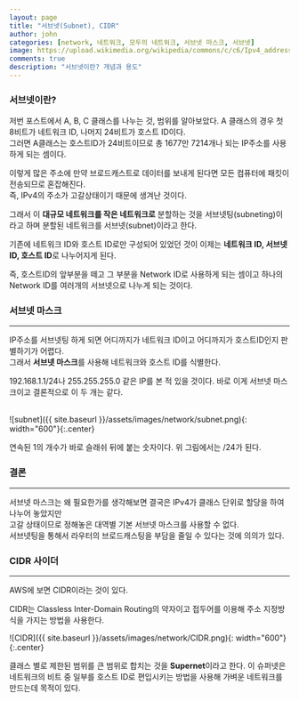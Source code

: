 ```yaml
---
layout: page
title: "서브넷(Subnet), CIDR"
author: john
categories: [network, 네트워크, 모두의 네트워크, 서브넷 마스크, 서브넷]
image: https://upload.wikimedia.org/wikipedia/commons/c/c6/Ipv4_address_swe.svg
comments: true
description: "서브넷이란? 개념과 용도"
---
```


### 서브넷이란?

저번 포스트에서 A, B, C 클래스를 나누는 것, 범위를 알아보았다.
A 클래스의 경우 첫 8비트가 네트워크 ID, 나머지 24비트가 호스트 ID이다.<br>
그러면 A클래스는 호스트ID가 24비트이므로 총 1677만 7214개나 되는 IP주소를 사용하게 되는 셈이다.

이렇게 많은 주소에 만약 브로드캐스트로 데이터를 보내게 된다면 모든 컴퓨터에 패킷이 전송되므로 혼잡해진다.<br>
즉, IPv4의 주소가 고갈상태이기 때문에 생겨난 것이다.

그래서 이 **대규모 네트워크를 작은 네트워크로** 분할하는 것을
<span class="color--red">서브넷팅(subneting)</span>이라고 하며 분할된 네트워크를 <span class="color--red">서브넷(subnet)</span>이라고 한다.

기존에 네트워크 ID와 호스트 ID로만 구성되어 있었던 것이 이제는 **네트워크 ID, 서브넷 ID, 호스트 ID**로 나누어지게 된다.

즉, 호스트ID의 앞부분을 떼고 그 부분을 Network ID로 사용하게 되는 셈이고 하나의 Network ID를 여러개의 서브넷으로 나누게 되는 것이다.

### 서브넷 마스크

---

IP주소를 서브넷팅 하게 되면 어디까지가 네트워크 ID이고 어디까지가 호스트ID인지 판별하기가 어렵다.<br>
그래서 **서브넷 마스크**를 사용해 네트워크와 호스트 ID를 식별한다. <br>

192.168.1.1/24나 255.255.255.0 같은 IP를 본 적 있을 것이다. 바로 이게 서브넷 마스크이고 결론적으로 이 두 개는 같다.<br><br>

![subnet]({{ site.baseurl }}/assets/images/network/subnet.png){: width="600"}{:.center}
<br>

연속된 1의 개수가 바로 슬래쉬 뒤에 붙는 숫자이다. 위 그림에서는 /24가 된다.

### 결론

---

서브넷 마스크는 왜 필요한가를 생각해보면 결국은 IPv4가 클래스 단위로 할당을 하여 나누어 놓았지만<br> 고갈 상태이므로 정해놓은 대역별 기본 서브넷 마스크를 사용할 수 없다.<br>
서브넷팅을 통해서 라우터의 브로드캐스팅을 부담을 줄일 수 있다는 것에 의의가 있다.

### CIDR 사이더

---

AWS에 보면 CIDR이라는 것이 있다.

CIDR는 Classless Inter-Domain Routing의 약자이고 접두어를 이용해 주소 지정방식을 가지는 방법을 사용한다.
<br>

![CIDR]({{ site.baseurl }}/assets/images/network/CIDR.png){: width="600"}{:.center}
<br>

클래스 별로 제한된 범위를 큰 범위로 합치는 것을 **Supernet**이라고 한다.
이 슈퍼넷은 네트워크의 비트 중 일부를 호스트 ID로 편입시키는 방법을 사용해 가벼운 네트워크를 만드는데 목적이 있다.
